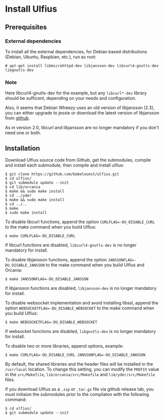 # Install Ulfius

## Prerequisites

### External dependencies

To install all the external dependencies, for Debian based distributions (Debian, Ubuntu, Raspbian, etc.), run as root:

```shell
# apt-get install libmicrohttpd-dev libjansson-dev libcurl4-gnutls-dev libgnutls-dev
```

### Note

Here libcurl4-gnutls-dev for the example, but any `libcurl*-dev` library should be sufficent, depending on your needs and configuration.

Also, it seems that Debian Wheezy uses an old version of libjansson (2.3), you can either upgrade to jessie or download the latest version of libjansson from [github](https://github.com/akheron/jansson).

As in version 2.0, libcurl and libjansson are no longer mandatory if you don't need one or both.

## Installation

Download Ulfius source code from Github, get the submodules, compile and install each submodule, then compile and install ulfius:

```shell
$ git clone https://github.com/babelouest/ulfius.git
$ cd ulfius/
$ git submodule update --init
$ cd lib/orcania
$ make && sudo make install
$ cd ../yder
$ make && sudo make install
$ cd ../..
$ make
$ sudo make install
```

To disable libcurl functions, append the option `CURLFLAG=-DU_DISABLE_CURL` to the make command when you build Ulfius:

```shell
$ make CURLFLAG=-DU_DISABLE_CURL
```

If libcurl functions are disabled, `libcurl4-gnutls-dev` is no longer mandatory for install.

To disable libjansson functions, append the option `JANSSONFLAG=-DU_DISABLE_JANSSON` to the make command when you build Ulfius and Orcania:

```shell
$ make JANSSONFLAG=-DU_DISABLE_JANSSON
```

If libjansson functions are disabled, `libjansson-dev` is no longer mandatory for install.

To disable websocket implementation and avoid installing libssl, append the option `WEBSOCKETFLAG=-DU_DISABLE_WEBSOCKET` to the make command when you build Ulfius:

```shell
$ make WEBSOCKETFLAG=-DU_DISABLE_WEBSOCKET
```

If websocket functions are disabled, `libgnutls-dev` is no longer mandatory for install.

To disable two or more libraries, append options, example:

```shell
$ make CURLFLAG=-DU_DISABLE_CURL JANSSONFLAG=-DU_DISABLE_JANSSON
```

By default, the shared libraries and the header files will be installed in the `/usr/local` location. To change this setting, you can modify the `PREFIX` value in the `src/Makefile`, `lib/orcania/src/Makefile` and `lib/yder/src/Makefile` files.

If you download Ulfius as a `.zip` or `.tar.gz` file via github release tab, you must initiaize the submodules prior to the compilaton with the following command:

```shell
$ cd ulfius/
$ git submodule update --init
```
